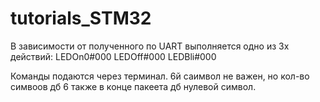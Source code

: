 # tutorials_STM32
В зависимости от полученного по UART  выполняется одно из 3х действий:
LEDOn0#000
LEDOff#000
LEDBli#000

Команды подаются через терминал. 6й саимвол не важен, но кол-во симвоов дб 6
также в конце пакеета дб нулевой символ.
